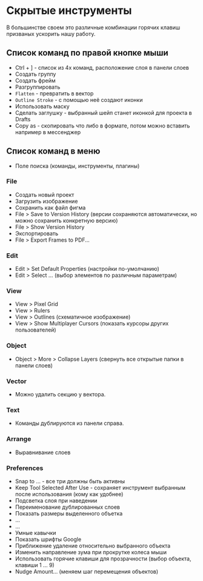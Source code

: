 # Скрытые инструменты
В большинстве своем это различные комбинации горячих клавиш призваных ускорить нашу работу.

## Список команд по правой кнопке мыши
* Ctrl + ] - список из 4х команд, расположение слоя в панели слоев
* Создать группу
* Создать фрейм
* Разгруппировать
* `Flatten` - превратить в вектор
* `Outline Stroke` - с помощью неё создают иконки
* Использовать маску
* Сделать заглушку - выбранный шейп станет иконкой для проекта в Drafts
* Copy as - скопировать что либо в формате, потом можно вставить например в мессенджер

## Список команд в меню
* Поле поиска (команды, инструменты, плагины)

### File
* Создать новый проект
* Загрузить изображение
* Сохранить как файл фигма
* File > Save to Version History (версии сохраняются автоматически, но можно сохранить конкретную версию)
* File > Show Version History
* Экспортировать
* File > Export Frames to PDF...

### Edit
* Edit > Set Default Properties (настройки по-умолчанию)
* Edit > Select ... (выбор элементов по различным параметрам)

### View
* View > Pixel Grid
* View > Rulers
* View > Outlines (схематичное изображение)
* View > Show Multiplayer Cursors (показать курсоры других пользователей)

### Object
* Object > More > Collapse Layers (свернуть все открытые папки в панели слоев)

### Vector
* Можно удалить секцию у вектора.

### Text
* Команды дублируются из панели справа.

### Arrange
* Выравнивание слоев

### Preferences
* Snap to ... - все три должны быть активны
* Keep Tool Selected After Use - сохраняет инструмент выбранным после использования (кому как удобнее)
* Подсветка слоя при наведении
* Переименование дублированных слоев
* Показать размеры выделенного объетка
* ...
* ...
* Умные кавычки
* Показать шрифты Google
* Приближение удаление относительно выбранного объекта
* Изменить направление зума при прокрутке колеса мыши
* Использовать горячие клавиши для прозрачности (выбор объекта, клавиши 1 ... 9)
* Nudge Amount... (меняем шаг перемещения объектов)